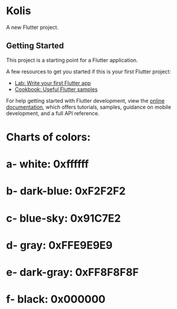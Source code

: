 # Kolis

A new Flutter project.

## Getting Started

This project is a starting point for a Flutter application.

A few resources to get you started if this is your first Flutter project:

- [Lab: Write your first Flutter app](https://docs.flutter.dev/get-started/codelab)
- [Cookbook: Useful Flutter samples](https://docs.flutter.dev/cookbook)

For help getting started with Flutter development, view the
[online documentation](https://docs.flutter.dev/), which offers tutorials,
samples, guidance on mobile development, and a full API reference.

# Charts of colors:
#   a- white: 0xffffff
#   b- dark-blue: 0xF2F2F2
#   c- blue-sky: 0x91C7E2
#   d- gray: 0xFFE9E9E9
#   e- dark-gray: 0xFF8F8F8F
#   f- black: 0x000000
